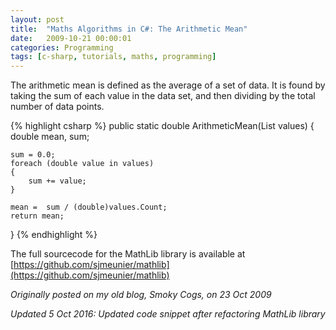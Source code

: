 ```yaml
---
layout: post
title:  "Maths Algorithms in C#: The Arithmetic Mean"
date:   2009-10-21 00:00:01
categories: Programming
tags: [c-sharp, tutorials, maths, programming]
---
```


The arithmetic mean is defined as the average of a set of data.  It is found by taking the sum of each value in the data set, and then dividing by the total number of data points.

{% highlight csharp %}
public static double ArithmeticMean(List<double> values)
{
	double mean, sum;

	sum = 0.0;
	foreach (double value in values)
	{
		sum += value;
	}

	mean =  sum / (double)values.Count;
	return mean;
}
{% endhighlight %}

The full sourcecode for the MathLib library is available at [https://github.com/sjmeunier/mathlib](https://github.com/sjmeunier/mathlib)

_Originally posted on my old blog, Smoky Cogs, on 23 Oct 2009_

_Updated 5 Oct 2016: Updated code snippet after refactoring MathLib library_
